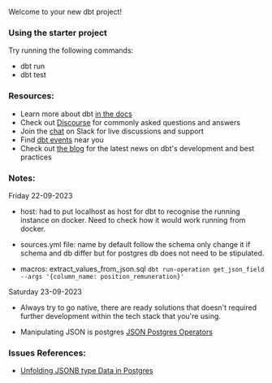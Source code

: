 Welcome to your new dbt project!

### Using the starter project

Try running the following commands:
- dbt run
- dbt test


### Resources:
- Learn more about dbt [in the docs](https://docs.getdbt.com/docs/introduction)
- Check out [Discourse](https://discourse.getdbt.com/) for commonly asked questions and answers
- Join the [chat](https://community.getdbt.com/) on Slack for live discussions and support
- Find [dbt events](https://events.getdbt.com) near you
- Check out [the blog](https://blog.getdbt.com/) for the latest news on dbt's development and best practices


### Notes:

Friday 22-09-2023

- host: had to put localhost as host for dbt to recognise the running instance on docker. Need to check how it would work running from docker.

- sources.yml file: name by default follow the schema only change it if schema and db differ but for postgres db does not need to be stipulated.

- macros: extract_values_from_json.sql
`dbt run-operation get_json_field --args '{column_name: position_remuneration}'`

Saturday 23-09-2023

- Always try to go native, there are ready solutions that doesn't required further development within the tech stack that you're using.

- Manipulating JSON is postgres [JSON Postgres Operators](https://www.postgresql.org/docs/current/functions-json.html)

### Issues References:

- [Unfolding JSONB type Data in Postgres](https://stackoverflow.com/questions/74135552/how-can-i-use-lateral-join-to-flatten-the-jsonb-in-postgres)
